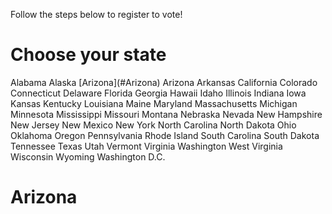 Follow the steps below to register to vote!
<h1>Choose your state</h1>
Alabama   Alaska   
[Arizona](#Arizona)   
Arizona   Arkansas   California   Colorado   Connecticut   Delaware   Florida   Georgia   Hawaii   Idaho   Illinois   Indiana   Iowa   Kansas   Kentucky   Louisiana   Maine   Maryland   Massachusetts   Michigan   Minnesota   Mississippi   Missouri   Montana   Nebraska   Nevada   New Hampshire   New Jersey   New Mexico   New York   North Carolina   North Dakota   Ohio   Oklahoma   Oregon   Pennsylvania   Rhode Island   South Carolina   South Dakota   Tennessee   Texas   Utah   Vermont   Virginia   Washington   West   Virginia   Wisconsin   Wyoming   Washington D.C.

# Arizona

